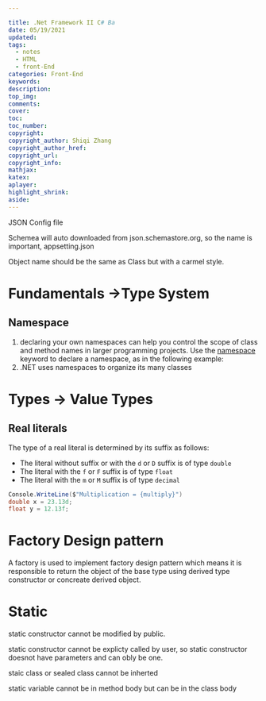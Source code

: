 ```yaml
---

title: .Net Framework II C# Ba
date: 05/19/2021
updated: 
tags: 
  - notes
  - HTML
  - front-End
categories: Front-End
keywords: 
description: 
top_img: 
comments: 
cover: 
toc: 
toc_number: 
copyright:
copyright_author: Shiqi Zhang
copyright_author_href:
copyright_url:
copyright_info:
mathjax:
katex:
aplayer:
highlight_shrink:
aside:
---
```


JSON Config file

Schemea will auto downloaded from json.schemastore.org, so the name is important, appsetting.json

Object name should be the same as Class but with a carmel style. 

# Fundamentals ->Type System

## Namespace

1. declaring your own namespaces can help you control the scope of class and method names in larger programming projects. Use the [namespace](https://docs.microsoft.com/en-us/dotnet/csharp/language-reference/keywords/namespace) keyword to declare a namespace, as in the following example:
2. .NET uses namespaces to organize its many classes

# Types -> Value Types

## Real literals

The type of a real literal is determined by its suffix as follows:

- The literal without suffix or with the `d` or `D` suffix is of type `double`
- The literal with the `f` or `F` suffix is of type `float`
- The literal with the `m` or `M` suffix is of type `decimal`

```c#
Console.WriteLine($"Multiplication = {multiply}")
double x = 23.13d;
float y = 12.13f; 
```

# Factory Design pattern

A factory is used to implement factory design pattern which means it is responsible to return the object of the base type using derived type constructor or concreate derived object. 

# Static

static constructor cannot be modified by public.

static constructor cannot be explicty called by user, so static constructor doesnot have parameters and can obly be one.

staic class or sealed class cannot be inherted 

static variable cannot be in method body but can be in the class body

